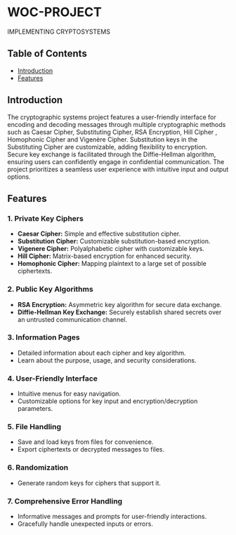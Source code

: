 # WOC-PROJECT
IMPLEMENTING CRYPTOSYSTEMS

## Table of Contents

- [Introduction](#introduction)
- [Features](#features)


## Introduction

The cryptographic systems project features a user-friendly interface for encoding and decoding
messages through multiple cryptographic methods such as Caesar Cipher, Substituting Cipher,
RSA Encryption, Hill Cipher , Homophonic Cipher and Vigenère Cipher. Substitution keys in the Substituting
Cipher are customizable, adding flexibility to encryption. Secure key exchange is facilitated
through the Diffie-Hellman algorithm, ensuring users can confidently engage in confidential
communication. The project prioritizes a seamless user experience with intuitive input and
output options.

## Features

### 1. Private Key Ciphers
- **Caesar Cipher:** Simple and effective substitution cipher.
- **Substitution Cipher:** Customizable substitution-based encryption.
- **Vigenere Cipher:** Polyalphabetic cipher with customizable keys.
- **Hill Cipher:** Matrix-based encryption for enhanced security.
- **Homophonic Cipher:** Mapping plaintext to a large set of possible ciphertexts.

### 2. Public Key Algorithms
- **RSA Encryption:** Asymmetric key algorithm for secure data exchange.
- **Diffie-Hellman Key Exchange:** Securely establish shared secrets over an untrusted communication channel.

### 3. Information Pages
- Detailed information about each cipher and key algorithm.
- Learn about the purpose, usage, and security considerations.

### 4. User-Friendly Interface
- Intuitive menus for easy navigation.
- Customizable options for key input and encryption/decryption parameters.

### 5. File Handling
- Save and load keys from files for convenience.
- Export ciphertexts or decrypted messages to files.

### 6. Randomization
- Generate random keys for ciphers that support it.

### 7. Comprehensive Error Handling
- Informative messages and prompts for user-friendly interactions.
- Gracefully handle unexpected inputs or errors.


